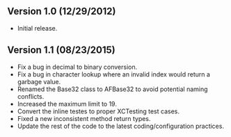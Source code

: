 Version 1.0 (12/29/2012)
------------------------
- Initial release.

Version 1.1 (08/23/2015)
------------------------
- Fix a bug in decimal to binary conversion.
- Fix a bug in character lookup where an invalid index would return a garbage value.
- Renamed the Base32 class to AFBase32 to avoid potential naming conflicts.
- Increased the maximum limit to 19.
- Convert the inline testes to proper XCTesting test cases.
- Fixed a new inconsistent method return types.
- Update the rest of the code to the latest coding/configuration practices.